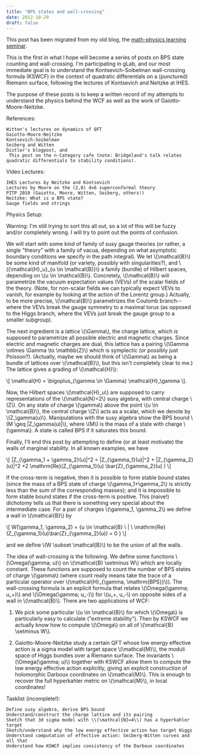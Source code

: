 ```yaml
---
title: "BPS states and wall-crossing"
date: 2012-10-29
draft: false
---
```


This post has been migrated from my old blog, the
[math-physics learning seminar](https://mathphysseminar.blogspot.com/).


This is the first in what I hope will become a series of posts on BPS state
counting and wall-crossing. I'm participating in gLab, and our most immediate
goal is to understand the Kontsevich-Soibelman wall-crossing formula (KSWCF) in
the context of quadratic differentials on a (punctured) Riemann surface,
following the lectures of Kontsevich and Neitzke at IHES.


The purpose of these posts is to keep a written record of my attempts to
understand the physics behind the WCF as well as the work of
Gaiotto-Moore-Neitzke.


References:


    Witten's lectures on dynamics of QFT
    Gaiotto-Moore-Neitzke
    Kontsevich-Soibelman
    Seiberg and Witten
    Distler's blogpost, and
     This post on the n-Category cafe (note: Bridgeland's talk relates quadratic differentials to stability conditions).



Video Lectures:


    IHES Lectures by Neitzke and Kontsevich
    Lectures by Moore on the (2,0) d=6 superconformal theory
    PITP 2010 (Gaiotto, Moore, Witten, Seiberg, others!)
    Neitzke: What is a BPS state?
    Gauge fields and strings


Physics Setup:


Warning: I'm still trying to sort this all out, so a lot of this will be fuzzy
and/or completely wrong. I will try to point out the points of confusion.


We will start with some kind of family of susy gauge theories (or rather, a
single  "theory" with a family of vacua, depending on what asymptotic boundary
conditions we specify in the path integral). We let \\(\mathcal{B}\\) be some kind
of manifold (or variety, possibly with singularities?), and
\\(\{\mathcal{H}\_u\}\_{u \in \mathcal{B}}\\) a family (bundle) of Hilbert spaces,
depending on \\(u \in \mathcal{B}\\). Concretely, \\(\mathcal{B}\\) will parametrize the
vacuum expectation values (VEVs) of the scalar fields of the theory. (Note, for
non-scalar fields we can typically expect VEVs to vanish, for example by looking
at the action of the Lorentz group.) Actually, to be more precise, \\(\mathcal{B}\\)
parametrizes the Coulomb branch--where the VEVs break the gauge symmetry to a
maximal torus (as opposed to the Higgs branch, where the VEVs just break the
gauge group to a smaller subgroup).


The next ingredient is a lattice \\(\Gamma\\), the charge lattice, which is supposed
to parametrize all possible electric and magnetic charges. Since electric and
magnetic charges are dual, this lattice has a pairing
\\(\Gamma \otimes \Gamma \to \mathbb{Z}\\) which is symplectic (or possibly just
Poisson?). (Actually, maybe we should think of \\(\Gamma\\) as being a bundle of
lattices over \\(\mathcal{B}\\), but this isn't completely clear to me.) The lattice
gives a grading of \\(\mathcal{H}\\):

\\[ \mathcal{H} = \bigoplus\_{\gamma \in \Gamma} \mathcal{H}\_\gamma \\].

Now, the Hilbert spaces \\(\mathcal{H}\_u\\) are supposed to carry representations of
the \\(\mathcal{N}=2\\) susy algebra, with central charge \\(Z\\). On any state of
charge \\(\gamma\\) above the point \\(u \in \mathcal{B}\\), the central charge \\(Z\\) acts
as a scalar, which we denote by \\(Z\_\gamma(u)\\). Manipulations with the susy
algebra show the BPS bound \\(M \geq |Z\_\gamma(u)|\\), where \\(M\\) is the mass of a
state with charge \\(\gamma\\). A state is called BPS if it saturates this bound.

Finally, I'll end this post by attempting to define (or at least motivate) the
walls of marginal stability. In all known examples, we have

\\[ |Z_{\gamma_1 + \gamma_2}(u)|^2 = |Z_{\gamma_1}(u)|^2 + |Z_{\gamma_2}(u)|^2 +2 \mathrm{Re}(Z_{\gamma_1}(u) \bar{Z}_{\gamma_2}(u) ) \\]

If the cross-term is negative, then it is possible to form stable bound states
(since the mass of a BPS state of charge \\(\gamma_1+\gamma_2\\) is strictly less
than the sum of the corresponding masses); and it is impossible to form stable
bound states if the cross-term is positive. This (naive!) dichotomy tells us
that there is something very special about the intermediate case. For a pair of
charges \\(\gamma_1, \gamma_2\\) we define a wall in \\(\mathcal{B}\\) by

\\[ W(\gamma_1, \gamma_2) = \{u \in \mathcal{B} \ | \ \mathrm{Re}(Z_{\gamma_1}(u)\bar{Z}_{\gamma_2}(u)) = 0 \} \\]

and we define \\(W \subset \mathcal{B}\\) to be the union of all the walls.

The idea of wall-crossing is the following. We define some functions
\\(\Omega(\gamma; u)\\) on \\(\mathcal{B} \setminus W\\) which are locally constant.
These functions are supposed to count the number of BPS states of charge
\\(\gamma\\) (where count really means take the trace of a particular operator over
\\(\mathcal{H}\_{\gamma, \mathrm{BPS}}\\)). The wall-crossing formula is an explicit
formula that relates \\(\Omega(\gamma; u\_+)\\) and \\(\Omega(\gamma; u\_-)\\) for
\\(u\_+, u\_-\\) on opposite sides of a wall in \\(\mathcal{B}\\). There are two
applications of WCF:

1. We pick some particular \\(u \in \mathcal{B}\\) for which \\(\Omega\\) is
particularly easy to calculate ("extreme stability"). Then by KSWCF we actually
know how to compute \\(\Omega\\) on all of \\(\mathcal{B} \setminus W\\).


2. Gaiotto-Moore-Neitzke study a certain QFT whose low energy effective action
is a sigma model with target space \\(\mathcal{M}\\), the moduli space of Higgs
bundles over a Riemann surface. The invariants \\(\Omega(\gamma; u)\\) together with
KSWCF allow them to compute the low energy effective action explicitly, giving
an explicit construction of holomorphic Darboux coordinates on \\(\mathcal{M}\\).
This is enough to recover the full hyperkahler metric on \\(\mathcal{M}\\), in local
coordinates!


Tasklist (incomplete!):

    Define susy algebra, derive BPS bound
    Understand/construct the charge lattice and its pairing
    Sketch that 3d sigma model with \\(\mathcal{N}=4\\) has a hyperkahler target
    Sketch/understand why the low energy effective action has target Higgs
    Understand computation of effective action: Seiberg-Witten curves and all that
    Understand how KSWCF implies consistency of the Darboux coordinates
